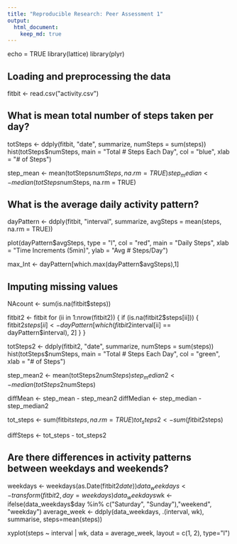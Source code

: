```yaml
---
title: "Reproducible Research: Peer Assessment 1"
output: 
  html_document:
    keep_md: true
---
```

echo = TRUE
library(lattice)
library(plyr)

## Loading and preprocessing the data

fitbit <- read.csv("activity.csv")

## What is mean total number of steps taken per day?
totSteps <- ddply(fitbit, "date", summarize, numSteps = sum(steps))
hist(totSteps$numSteps, main = "Total # Steps Each Day", col = "blue", 
     xlab = "# of Steps")

step_mean <- mean(totSteps$numSteps, na.rm = TRUE)
step_median <- median(totSteps$numSteps, na.rm = TRUE)


## What is the average daily activity pattern?
dayPattern <- ddply(fitbit, "interval", summarize, avgSteps = 
                            mean(steps, na.rm = TRUE))

plot(dayPattern$avgSteps, type = "l", col = "red", main = "Daily Steps", 
     xlab = "Time Increments (5min)", ylab = "Avg # Steps/Day")

max_Int <- dayPattern[which.max(dayPattern$avgSteps),1]
## Imputing missing values
NAcount <- sum(is.na(fitbit$steps))

fitbit2 <- fitbit
for (ii in 1:nrow(fitbit2)) {
        if (is.na(fitbit2$steps[ii])) {
                fitbit2$steps[ii] <- dayPattern[which(fitbit2$interval[ii] == dayPattern$interval), 2]
        }
}

totSteps2 <- ddply(fitbit2, "date", summarize, numSteps = sum(steps))
hist(totSteps$numSteps, main = "Total # Steps Each Day", col = "green", 
     xlab = "# of Steps")

step_mean2 <- mean(totSteps2$numSteps)
step_median2 <- median(totSteps2$numSteps)

diffMean <- step_mean - step_mean2
diffMedian <- step_median - step_median2

tot_steps <- sum(fitbit$steps, na.rm = TRUE)
tot_steps2 <- sum(fitbit2$steps)

diffSteps <- tot_steps - tot_steps2


## Are there differences in activity patterns between weekdays and weekends?

weekdays <- weekdays(as.Date(fitbit2$date))
data_weekdays <- transform(fitbit2, day=weekdays)
data_weekdays$wk <- ifelse(data_weekdays$day %in% c("Saturday", "Sunday"),"weekend", "weekday")
average_week <- ddply(data_weekdays, .(interval, wk), summarise, steps=mean(steps))

xyplot(steps ~ interval | wk, data = average_week, layout = c(1, 2), type="l")
